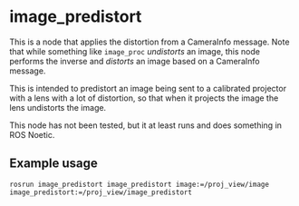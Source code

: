 # image_predistort
This is a node that applies the distortion from a CameraInfo message. Note that while something like `image_proc` _undistorts_ an image, this node performs the inverse and _distorts_ an image based on a CameraInfo message.

This is intended to predistort an image being sent to a calibrated projector with a lens with a lot of distortion, so that when it projects the image the lens undistorts the image.

This node has not been tested, but it at least runs and does something in ROS Noetic.

## Example usage
```
rosrun image_predistort image_predistort image:=/proj_view/image image_predistort:=/proj_view/image_predistort
```

